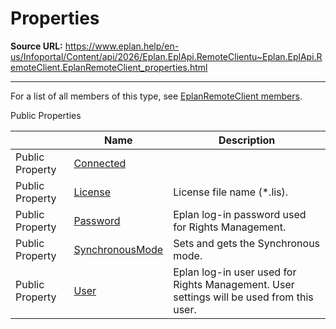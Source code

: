 # Properties

**Source URL:** https://www.eplan.help/en-us/Infoportal/Content/api/2026/Eplan.EplApi.RemoteClientu~Eplan.EplApi.RemoteClient.EplanRemoteClient_properties.html

---

For a list of all members of this type, see [EplanRemoteClient members](Eplan.EplApi.RemoteClientu~Eplan.EplApi.RemoteClient.EplanRemoteClient_members.html).

Public Properties

|  | Name | Description |
| --- | --- | --- |
| Public Property | [Connected](Eplan.EplApi.RemoteClientu~Eplan.EplApi.RemoteClient.EplanRemoteClient~Connected.html) |  |
| Public Property | [License](Eplan.EplApi.RemoteClientu~Eplan.EplApi.RemoteClient.EplanRemoteClient~License.html) | License file name (\*.lis). |
| Public Property | [Password](Eplan.EplApi.RemoteClientu~Eplan.EplApi.RemoteClient.EplanRemoteClient~Password.html) | Eplan log-in password used for Rights Management. |
| Public Property | [SynchronousMode](Eplan.EplApi.RemoteClientu~Eplan.EplApi.RemoteClient.EplanRemoteClient~SynchronousMode.html) | Sets and gets the Synchronous mode. |
| Public Property | [User](Eplan.EplApi.RemoteClientu~Eplan.EplApi.RemoteClient.EplanRemoteClient~User.html) | Eplan log-in user used for Rights Management. User settings will be used from this user. |


